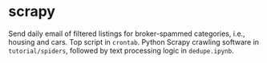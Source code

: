 # scrapy
Send daily email of filtered listings for broker-spammed categories, i.e., housing and cars.
Top script in `crontab`.
Python Scrapy crawling software in `tutorial/spiders`, followed by text processing logic in `dedupe.ipynb`.
